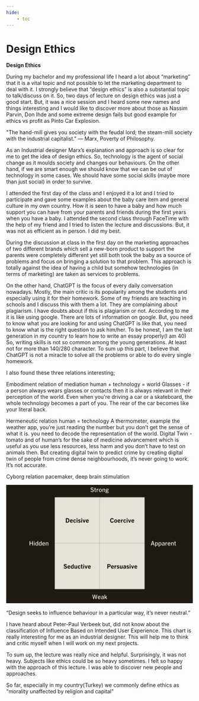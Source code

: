 ```yaml
---
hide:
    - toc
---
```


# Design Ethics


**Design Ethics**

During my bachelor and my professional life I heard a lot about “marketing” that it is a vital topic and not possible to let the marketing department to deal with it. I strongly believe that “design ethics” is also a substantial topic to talk/discuss on it. So, two days of lecture on design ethics was just a good start. But, it was a nice session and I heard some new names and things interesting and I would like to discover more about those as Nassim Parvin, Don Ihde and some extreme design fails but good example for ethics vs profit as Pinto Car Explosion.

"The hand-mill gives you society with the feudal lord; the steam-mill society with the industrial capitalist." ― Marx, Poverty of Philosophy.

As an Industrial designer Marx’s explanation and approach is so clear for me to get the idea of design ethics. So,  technology is the agent of social change as it moulds society and changes our behaviours. On the other hand, if we are smart enough we should know that we can be out of technology in some cases. We should have some social skills (maybe more than just social) in order to survive.

I attended the first day of the class and I enjoyed it a lot and I tried to participate and gave some examples about the baby care item and general culture in my own country. How it is seen to have a baby and how much support you can have from your parents and friends during the first years when you have a baby. I attended the second class through FaceTime with the help of my friend and I tried to listen the lecture and discussions. But, it was not as efficient as in person. I did my best.


During the discussion at class in the first day on the marketing approaches of two different brands which sell a new-born product to support the parents were completely different yet still both took the baby as a source of problems and focus on bringing a solution to that problem. This approach is totally against the idea of having a child but somehow technologies (in terms of marketing) are taken as services to problems.

On the other hand, ChatGPT is the focus of every daily conversation nowadays. Mostly, the main critic is its popularity among the students and especially using it for their homework. Some of my friends are teaching in schools and I discuss this with them a lot. They are complaining about plagiarism. I have doubts about if this is plagiarism or not. According to me it is like using google. There are lots of information on google. But, you need to know what you are looking for and using ChatGPT is like that, you need to know what is the right question to ask him/her. To be honest, I am the last generation in my country to learn how to write an essay properly(I am 40) So, writing skills is not so common among the young generations. At least not for more than 140/280 character. To sum up this part, I believe that ChatGPT is not a miracle to solve all the problems or able to do every single homework.

I also found these three relations interesting;

Embodiment relation of mediation
human + technology = world
Glasses - if a person always wears glasses or contacts then it is always relevant in their perception of the world. Even when you're driving a car or a skateboard, the whole technology becomes a part of you. The rear of the car becomes like your literal back.

Hermeneutic relation
human = technology
A thermometer, example the weather app, you’re just reading the number but you don’t get the sense of what it is. you need to decode the representation of the world.
Digital Twin - tomato and of human’s for the sake of medicine advancement which is useful as you use less resources, less harm and you don’t have to test on animals then.
But creating digital twin to predict crime by creating digital twin of people from crime dense neighbourhoods, it’s never going to work. It’s not accurate.

Cyborg relation pacemaker, deep brain stimulation

![](../images/classification_ethics.jpg)

“Design seeks to influence behaviour in a particular way, it’s never neutral.”

I have heard about Peter-Paul Verbeek but, did not know about the classification of Influence Based on Intended User Experience. This chart is really interesting for me as an industrial designer. This will help me to think and critic myself when I will work on my next projects.

To sum up, the lecture was really nice and helpful. Surprisingly, it was not heavy. Subjects like ethics could be so heavy sometimes. I felt so happy with the approach of this lecture. I was able to discover new people and approaches.

So far, especially in my country(Turkey) we commonly define ethics as "morality unaffected by religion and capital"
